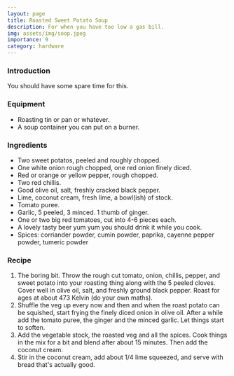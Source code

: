 ```yaml
---
layout: page
title: Roasted Sweet Potato Soup
description: For when you have too low a gas bill.
img: assets/img/soop.jpeg
importance: 9
category: hardware
---
```


### Introduction
You should have some spare time for this.

### Equipment
* Roasting tin or pan or whatever.
* A soup container you can put on a burner.

### Ingredients
* Two sweet potatos, peeled and roughly chopped.
* One white onion rough chopped, one red onion finely diced.
* Red or orange or yellow pepper, rough chopped.
* Two red chillis.
* Good olive oil, salt, freshly cracked black pepper.
* Lime, coconut cream, fresh lime, a bowl(ish) of stock.
* Tomato puree.
* Garlic, 5 peeled, 3 minced. 1 thumb of ginger.
* One or two big red tomatoes, cut into 4-6 pieces each.
* A lovely tasty beer yum yum you should drink it while you cook.
* Spices: corriander powder, cumin powder, paprika, cayenne pepper powder, tumeric powder

### Recipe
1. The boring bit. Throw the rough cut tomato, onion, chillis, pepper, and sweet potato into your roasting thing along with the 5 peeled cloves. Cover well in olive oil, salt, and freshly ground black pepper. Roast for ages at about 473 Kelvin (do your own maths).
2. Shuffle the veg up every now and then and when the roast potato can be squished, start frying the finely diced onion in olive oil. After a while add the tomato puree, the ginger and the minced garlic. Let things start to soften.
3. Add the vegetable stock, the roasted veg and all the spices. Cook things in the mix for a bit and blend after about 15 minutes. Then add the coconut cream.
4. Stir in the coconut cream, add about 1/4 lime squeezed, and serve with bread that's actually good.
